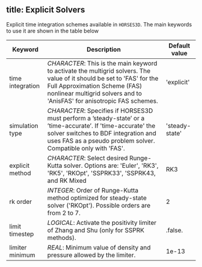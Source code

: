title: Explicit Solvers
---


Explicit time integration schemes available in `HORSES3D`.
The main keywords to use it are shown in the table below

| Keyword             | Description                                                                                                                                                                                                                                                                                           | Default value |
|---------------------|-------------------------------------------------------------------------------------------------------------------------------------------------------------------------------------------------------------------------------------------------------------------------------------------------------|---------------|
| time integration    | *CHARACTER*: This is the main keyword to activate the multigrid solvers. The value of it should be set to 'FAS' for the Full Approximation Scheme (FAS) nonlinear multigrid  solvers and to 'AnisFAS' for anisotropic FAS schemes.                                                                 | 'explicit'    |
| simulation type     | *CHARACTER*: Specifies if HORSES3D must perform a ’steady-state’ or a ’time-accurate’. If 'time-accurate' the solver switches to BDF integration and uses FAS as a pseudo problem solver. Compatible only with 'FAS'.                                                                                  | 'steady-state' |
| explicit method     | *CHARACTER*: Select desired Runge-Kutta solver. Options are: 'Euler', 'RK3', 'RK5', 'RKOpt', 'SSPRK33',  'SSPRK43, and RK Mixed                                                                                                                                                                            | RK3           |
| rk order            | *INTEGER*: Order of Runge-Kutta method optimized for steady-state solver ('RKOpt'). Possible orders are from 2 to 7.                                                                                                                                                                                  | 2             |
| limit timestep      | *LOGICAL*: Activate the positivity limiter of Zhang and Shu (only for SSPRK methods).                                                                                                                                                                                                                | .false.       |
| limiter minimum     | *REAL*: Minimum value of density and pressure allowed by the limiter.                                                                                                                                                                                                                               | 1e-13         |
